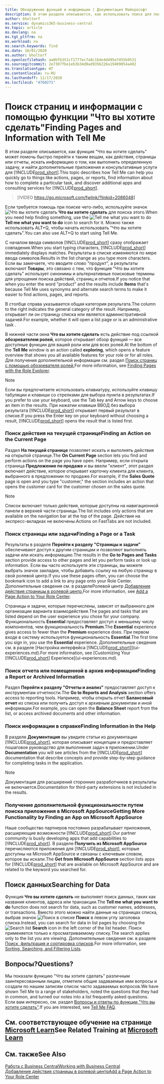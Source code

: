 ```yaml
---
title: Обнаружение функций и информации | Документация Майкрософт
description: В этом разделе описывается, как использовать поиск для поиска действий, страниц, отчетов, документации и данных, а также других приложений и консультативных служб.
author: bholtorf
ms.service: dynamics365-business-central
ms.topic: article
ms.devlang: na
ms.tgt_pltfrm: na
ms.workload: na
ms.search.keywords: find
ms.date: 10/01/2020
ms.author: bholtorf
ms.openlocfilehash: aa0bfb351cf1777ec7a8c1bde4d495e7455b9531
ms.sourcegitcommit: 2e7307fbe1eb3b34d0ad9356226a19409054a402
ms.translationtype: HT
ms.contentlocale: ru-RU
ms.lasthandoff: 12/17/2020
ms.locfileid: "4760271"
---
```

# <a name="finding-pages-and-information-with-tell-me"></a><span data-ttu-id="2b384-103">Поиск страниц и информации с помощью функции "Что вы хотите сделать"</span><span class="sxs-lookup"><span data-stu-id="2b384-103">Finding Pages and Information with Tell Me</span></span>  
<span data-ttu-id="2b384-104">В этом разделе описывается, как функция "Что вы хотите сделать" может помочь быстро перейти к таким вещам, как действия, страницы или отчеты, искать информацию о том, как выполнить определенную задачу, и найти дополнительные приложения и консультативные услуги для [!INCLUDE[prod_short](includes/prod_short.md)].</span><span class="sxs-lookup"><span data-stu-id="2b384-104">This topic describes how Tell Me can help you quickly go to things like actions, pages, or reports, find information about how to complete a particular task, and discover additional apps and consulting services for [!INCLUDE[prod_short](includes/prod_short.md)].</span></span>  


> [!VIDEO https://go.microsoft.com/fwlink/?linkid=2086048]

<span data-ttu-id="2b384-105">Если требуется помощь при поиске чего-либо, используйте значок ![Что вы хотите сделать](media/ui-search/search.png "Поиск страницы или отчета") **Что вы хотите сделать** для поиска этого.</span><span class="sxs-lookup"><span data-stu-id="2b384-105">When you need help finding something, use the ![Tell me what you want to do](media/ui-search/search.png "Search for Page or Report") **Tell me what you want to do** icon to search for it.</span></span> <span data-ttu-id="2b384-106">Можно также использовать ALT+Q, чтобы начать использовать "Что вы хотите сделать".</span><span class="sxs-lookup"><span data-stu-id="2b384-106">You can also use ALT+Q to start using Tell Me.</span></span>

<span data-ttu-id="2b384-107">С началом ввода символов [!INCLUDE[prod_short](includes/prod_short.md)] сразу отображает совпадения.</span><span class="sxs-lookup"><span data-stu-id="2b384-107">When you start typing characters, [!INCLUDE[prod_short](includes/prod_short.md)] immediately displays matches.</span></span> <span data-ttu-id="2b384-108">Результаты в списке изменяются по мере ввода символов.</span><span class="sxs-lookup"><span data-stu-id="2b384-108">Results in the list change as you type more characters.</span></span> <span data-ttu-id="2b384-109">Если вы замечаете, что вводите слово "продукт", а результаты включают **Товары**, это связано с тем, что функция "Что вы хотите сделать" использует синонимы и альтернативные поисковые термины для упрощения поиска действий, страниц и отчетов.</span><span class="sxs-lookup"><span data-stu-id="2b384-109">If you notice that when you enter the word "product" and the results include **Items** that's because Tell Me uses synonyms and alternate search terms to make it easier to find actions, pages, and reports.</span></span>

<span data-ttu-id="2b384-110">В столбце справа указывается общая категория результата.</span><span class="sxs-lookup"><span data-stu-id="2b384-110">The column to the right indicates the general category of the result.</span></span> <span data-ttu-id="2b384-111">Например, открывает ли он страницу списка или является административной задачей.</span><span class="sxs-lookup"><span data-stu-id="2b384-111">For example, whether it will open a list page or is an administrative task .</span></span>  

<span data-ttu-id="2b384-112">В нижней части окна **Что вы хотите сделать** есть действие под ссылкой **обозревателем ролей**, которое открывает обзор функций — все доступные функции для вашей роли или для всех ролей.</span><span class="sxs-lookup"><span data-stu-id="2b384-112">At the bottom of the **Tell Me** window is an action called **exploring**, which opens a feature overview that shows you all available features for your role or for all roles.</span></span> <span data-ttu-id="2b384-113">Для получения дополнительной информации см. раздел [Поиск страниц с помощью обозревателя ролей](ui-role-explorer.md),</span><span class="sxs-lookup"><span data-stu-id="2b384-113">For more information, see [Finding Pages with the Role Explorer](ui-role-explorer.md).</span></span>

> [!NOTE]  
>   <span data-ttu-id="2b384-114">Если вы предпочитаете использовать клавиатуру, используйте клавишу табуляции и клавиши со стрелками для выбора пункта в результатах.</span><span class="sxs-lookup"><span data-stu-id="2b384-114">If you prefer to use your keyboard, use the Tab key and Arrow keys to choose an item in the results.</span></span> <span data-ttu-id="2b384-115">При нажатии клавиши ВВОД без выбора результата [!INCLUDE[prod_short](includes/prod_short.md)] открывает первый результат в списке.</span><span class="sxs-lookup"><span data-stu-id="2b384-115">If you press the Enter key on your keyboard without choosing a result, [!INCLUDE[prod_short](includes/prod_short.md)] opens the result that is listed first.</span></span>

### <a name="finding-an-action-on-the-current-page"></a><span data-ttu-id="2b384-116">Поиск действия на текущей странице</span><span class="sxs-lookup"><span data-stu-id="2b384-116">Finding an Action on the Current Page</span></span>
<span data-ttu-id="2b384-117">Раздел **На текущей странице** позволяет искать и выполнять действия на открытой странице.</span><span class="sxs-lookup"><span data-stu-id="2b384-117">The **On Current Page** section lets you find and perform actions on the page you have open.</span></span> <span data-ttu-id="2b384-118">Например, если открыта страница **Предложение по продаже** и вы ввели "клиент", этот раздел включает действие, которое открывает карточку клиента для клиента, выбранного в предложении по продаже.</span><span class="sxs-lookup"><span data-stu-id="2b384-118">For example, if the **Sales Quote** page is open and you type "customer," the section includes an action that opens the customer card for the customer chosen on the sales quote.</span></span>

> [!NOTE]  
>   <span data-ttu-id="2b384-119">Список включает только действия, которые доступны на навигационной панели в верхней части страницы.</span><span class="sxs-lookup"><span data-stu-id="2b384-119">The list includes only actions that are available on the navigation bar at the top of the page.</span></span> <span data-ttu-id="2b384-120">Действия на экспресс-вкладках не включены.</span><span class="sxs-lookup"><span data-stu-id="2b384-120">Actions on FastTabs are not included.</span></span>  

### <a name="finding-a-page-or-a-task"></a><span data-ttu-id="2b384-121">Поиск страницы или задачи</span><span class="sxs-lookup"><span data-stu-id="2b384-121">Finding a Page or a Task</span></span>
<span data-ttu-id="2b384-122">Результаты в разделе **Перейти к разделу "Страницы и задачи"** обеспечивают доступ к другим страницам и позволяют выполнять задачи или искать информацию.</span><span class="sxs-lookup"><span data-stu-id="2b384-122">The results in the **Go to Pages and Tasks** section provide access to other pages and let you perform tasks or look up information.</span></span> <span data-ttu-id="2b384-123">Если вы часто используете эти страницы, вы можете выбрать значок закладки, чтобы добавить ссылку на любую страницу в свой ролевой центр.</span><span class="sxs-lookup"><span data-stu-id="2b384-123">If you use these pages often, you can choose the bookmark icon to add a link to any page onto your Role Center.</span></span> <span data-ttu-id="2b384-124">Дополнительные сведения см. в разделеРолевой центр [Добавление действия страницы в ролевой центр](ui-bookmarks.md),</span><span class="sxs-lookup"><span data-stu-id="2b384-124">For more information, see [Add a Page Action to Your Role Center](ui-bookmarks.md).</span></span>

<span data-ttu-id="2b384-125">Страницы и задачи, которые перечислены, зависят от выбранного для организации варианта взаимодействия.</span><span class="sxs-lookup"><span data-stu-id="2b384-125">The pages and tasks that are listed depend on the user experience you chose for your company.</span></span> <span data-ttu-id="2b384-126">Функциональность **Essential** предоставляет доступ к меньшему числу компонентов, чем функциональность **Premium**.</span><span class="sxs-lookup"><span data-stu-id="2b384-126">The **Essential** experience gives access to fewer than the **Premium** experience does.</span></span> <span data-ttu-id="2b384-127">При первом входе в систему используется функциональность **Essential**.</span><span class="sxs-lookup"><span data-stu-id="2b384-127">The first time you sign in, you use the **Essential** experience.</span></span> <span data-ttu-id="2b384-128">Дополнительные сведения см. в разделе [Настройка интерфейса [!INCLUDE[prod_short](includes/prod_short.md)]](ui-experiences.md).</span><span class="sxs-lookup"><span data-stu-id="2b384-128">For more information, see [Customizing Your [!INCLUDE[prod_short](includes/prod_short.md)] Experience](ui-experiences.md).</span></span>

### <a name="finding-a-report-or-archived-information"></a><span data-ttu-id="2b384-129">Поиск отчета или помещенной в архив информации</span><span class="sxs-lookup"><span data-stu-id="2b384-129">Finding a Report or Archived Information</span></span>
<span data-ttu-id="2b384-130">Раздел **Перейти к разделу "Отчеты и анализ"** предоставляет доступ к инструментам отчетности.</span><span class="sxs-lookup"><span data-stu-id="2b384-130">The **Go to Reports and Analysis** section offers access to reporting tools.</span></span> <span data-ttu-id="2b384-131">Например, чтобы открыть отчет **Балансовый отчет** из списка или получить доступ к архивным документам и иной информации.</span><span class="sxs-lookup"><span data-stu-id="2b384-131">For example, you can open the **Balance Sheet** report from the list, or access archived documents and other information.</span></span>  

### <a name="finding-information-in-the-help"></a><span data-ttu-id="2b384-132">Поиск информации в справке</span><span class="sxs-lookup"><span data-stu-id="2b384-132">Finding Information in the Help</span></span>
<span data-ttu-id="2b384-133">В разделе **Документация** вы увидите статьи из документации [!INCLUDE[prod_short](includes/prod_short.md)], которая описывает концепции и предоставляет пошаговое руководство для выполнения задач в приложении.</span><span class="sxs-lookup"><span data-stu-id="2b384-133">Under **Documentation** you will see articles from the [!INCLUDE[prod_short](includes/prod_short.md)] documentation that describe concepts and provide step-by-step guidance for completing tasks in the application.</span></span>    

> [!NOTE]  
> <span data-ttu-id="2b384-134">Документация для расширений сторонних разработчиков в результаты не включается.</span><span class="sxs-lookup"><span data-stu-id="2b384-134">Documentation for third-party extensions is not included in the results.</span></span>

### <a name="getting-more-functionality-by-finding-an-app-on-microsoft-appsource"></a><span data-ttu-id="2b384-135">Получение дополнительной функциональности путем поиска приложения в Microsoft AppSource</span><span class="sxs-lookup"><span data-stu-id="2b384-135">Getting More Functionality by Finding an App on Microsoft AppSource</span></span>
<span data-ttu-id="2b384-136">Наше сообщество партнеров постоянно разрабатывает приложения, расширяющие возможности [!INCLUDE[prod_short](includes/prod_short.md)].</span><span class="sxs-lookup"><span data-stu-id="2b384-136">Our partner community is busily developing apps that add capabilities to [!INCLUDE[prod_short](includes/prod_short.md)].</span></span> <span data-ttu-id="2b384-137">В разделе **Получить из Microsoft AppSource** перечисляются приложения для [!INCLUDE[prod_short](includes/prod_short.md)], которые доступны на Microsoft AppSource и связаны с ключевым словом, которое вы искали.</span><span class="sxs-lookup"><span data-stu-id="2b384-137">The **Get from Microsoft AppSource** section lists apps for [!INCLUDE[prod_short](includes/prod_short.md)] that are available on Microsoft AppSource and are related to the keyword you searched for.</span></span>

## <a name="searching-for-data"></a><span data-ttu-id="2b384-138">Поиск данных</span><span class="sxs-lookup"><span data-stu-id="2b384-138">Searching for Data</span></span>
<span data-ttu-id="2b384-139">Функция **Что вы хотите сделать** не выполняет поиск данных, таких как названия клиентов, адреса или транзакции.</span><span class="sxs-lookup"><span data-stu-id="2b384-139">The **Tell me what you want to do** function does not search for data, such as customer names, addresses, or transactions.</span></span> <span data-ttu-id="2b384-140">Вместо этого можно найти данные на страницах списка, выбрав значок ![Поиск в списке](media/ui-search/search-list.png "Значок поиска в списке") **Поиск** в левом углу заголовка списка.</span><span class="sxs-lookup"><span data-stu-id="2b384-140">Instead, you can search for data in list pages by choosing the ![Search list](media/ui-search/search-list.png "Search list icon") **Search** icon in the left corner of the list header.</span></span> <span data-ttu-id="2b384-141">Поиск применяется только к просматриваемому списку.</span><span class="sxs-lookup"><span data-stu-id="2b384-141">The search applies only to the list you are viewing.</span></span> <span data-ttu-id="2b384-142">Дополнительные сведения см. в разделе [Поиск, фильтрация и сортировка списков](ui-enter-criteria-filters.md).</span><span class="sxs-lookup"><span data-stu-id="2b384-142">For more information, see [Sorting, Searching, and Filtering Lists](ui-enter-criteria-filters.md).</span></span>

## <a name="questions"></a><span data-ttu-id="2b384-143">Вопросы?</span><span class="sxs-lookup"><span data-stu-id="2b384-143">Questions?</span></span>
<span data-ttu-id="2b384-144">Мы показали функцию "Что вы хотите сделать" различным заинтересованным лицам, отметили общие задаваемые ими вопросы и создали по нашим записям список часто задаваемых вопросов.</span><span class="sxs-lookup"><span data-stu-id="2b384-144">We have shown Tell Me to a range of stakeholders, noted the questions that they had in common, and turned our notes into a list frequently asked questions.</span></span> <span data-ttu-id="2b384-145">Если вам интересно, см. раздел [Вопросы и ответы по функции "Что вы хотите сделать"](ui-search-faq.md).</span><span class="sxs-lookup"><span data-stu-id="2b384-145">If you are interested, see [Tell Me FAQ](ui-search-faq.md).</span></span>

## <a name="see-related-training-at-microsoft-learn"></a><span data-ttu-id="2b384-146">См. соответствующее обучение на странице [Microsoft Learn](/learn/modules/user-interface-dynamics-365-business-central/index)</span><span class="sxs-lookup"><span data-stu-id="2b384-146">See Related Training at [Microsoft Learn](/learn/modules/user-interface-dynamics-365-business-central/index)</span></span>

## <a name="see-also"></a><span data-ttu-id="2b384-147">См. также</span><span class="sxs-lookup"><span data-stu-id="2b384-147">See Also</span></span>
[<span data-ttu-id="2b384-148">Работа с Business Central</span><span class="sxs-lookup"><span data-stu-id="2b384-148">Working with Business Central</span></span>](ui-work-product.md)  
[<span data-ttu-id="2b384-149">Добавление действия страницы в ролевой центр</span><span class="sxs-lookup"><span data-stu-id="2b384-149">Add a Page Action to Your Role Center</span></span>](ui-bookmarks.md)
